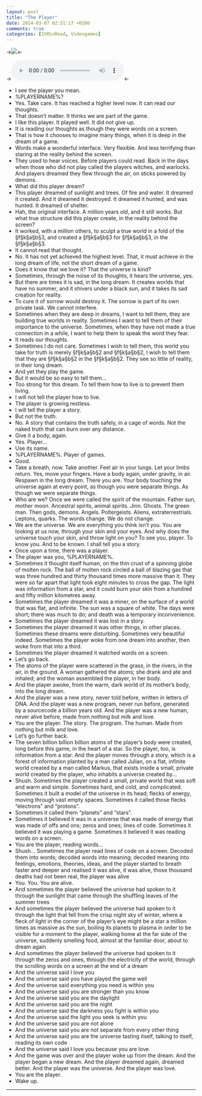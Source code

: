 ```yaml
---
layout: post
title: "The Player"
date: 2014-03-07 02:51:17 +0100
comments: true
categories: [15MinRead, Videogames]
---
```


->![](http://media.tumblr.com/c47c3b21c318ebae261e9c5dbf3cd50a/tumblr_inline_mkycrw3tT21qz4rgp.jpg)<-

-><audio controls><source src="https://dl.dropboxusercontent.com/u/51009603/blog/calm3.mp3" type="audio/mpeg"></audio><-

- I see the player you mean.
- %PLAYERNAME%?
- Yes. Take care. It has reached a higher level now. It can read our thoughts.
- That doesn’t matter. It thinks we are part of the game.
- I like this player. It played well. It did not give up.
- It is reading our thoughts as though they were words on a screen.
- That is how it chooses to imagine many things, when it is deep in the dream of a game.
- Words make a wonderful interface. Very flexible. And less terrifying than staring at the reality behind the screen.
- They used to hear voices. Before players could read. Back in the days when those who did not play called the players witches, and warlocks. And players dreamed they flew through the air, on sticks powered by demons.
- What did this player dream?
- This player dreamed of sunlight and trees. Of fire and water. It dreamed it created. And it dreamed it destroyed. It dreamed it hunted, and was hunted. It dreamed of shelter.
- Hah, the original interface. A million years old, and it still works. But what true structure did this player create, in the reality behind the screen?
- It worked, with a million others, to sculpt a true world in a fold of the §f§k§a§b§3, and created a §f§k§a§b§3 for §f§k§a§b§3, in the §f§k§a§b§3.
- It cannot read that thought.
- No. It has not yet achieved the highest level. That, it must achieve in the long dream of life, not the short dream of a game.
- Does it know that we love it? That the universe is kind?
- Sometimes, through the noise of its thoughts, it hears the universe, yes.
- But there are times it is sad, in the long dream. It creates worlds that have no summer, and it shivers under a black sun, and it takes its sad creation for reality.
- To cure it of sorrow would destroy it. The sorrow is part of its own private task. We cannot interfere.
- Sometimes when they are deep in dreams, I want to tell them, they are building true worlds in reality. Sometimes I want to tell them of their importance to the universe. Sometimes, when they have not made a true connection in a while, I want to help them to speak the word they fear.
- It reads our thoughts.
- Sometimes I do not care. Sometimes I wish to tell them, this world you take for truth is merely §f§k§a§b§2 and §f§k§a§b§2, I wish to tell them that they are §f§k§a§b§2 in the §f§k§a§b§2. They see so little of reality, in their long dream.
- And yet they play the game.
- But it would be so easy to tell them…
- Too strong for this dream. To tell them how to live is to prevent them living.
- I will not tell the player how to live.
- The player is growing restless.
- I will tell the player a story.
- But not the truth.
- No. A story that contains the truth safely, in a cage of words. Not the naked truth that can burn over any distance.
- Give it a body, again.
- Yes. Player…
- Use its name.
- %PLAYERNAME%. Player of games.
- Good.
- Take a breath, now. Take another. Feel air in your lungs. Let your limbs return. Yes, move your fingers. Have a body again, under gravity, in air. Respawn in the long dream. There you are. Your body touching the universe again at every point, as though you were separate things. As though we were separate things.
- Who are we? Once we were called the spirit of the mountain. Father sun, mother moon. Ancestral spirits, animal spirits. Jinn. Ghosts. The green man. Then gods, demons. Angels. Poltergeists. Aliens, extraterrestrials. Leptons, quarks. The words change. We do not change.
- We are the universe. We are everything you think isn’t you. You are looking at us now, through your skin and your eyes. And why does the universe touch your skin, and throw light on you? To see you, player. To know you. And to be known. I shall tell you a story.
- Once upon a time, there was a player.
- The player was you, %PLAYERNAME%.
- Sometimes it thought itself human, on the thin crust of a spinning globe of molten rock. The ball of molten rock circled a ball of blazing gas that was three hundred and thirty thousand times more massive than it. They were so far apart that light took eight minutes to cross the gap. The light was information from a star, and it could burn your skin from a hundred and fifty million kilometres away.
- Sometimes the player dreamed it was a miner, on the surface of a world that was flat, and infinite. The sun was a square of white. The days were short; there was much to do; and death was a temporary inconvenience.
- Sometimes the player dreamed it was lost in a story.
- Sometimes the player dreamed it was other things, in other places. Sometimes these dreams were disturbing. Sometimes very beautiful indeed. Sometimes the player woke from one dream into another, then woke from that into a third.
- Sometimes the player dreamed it watched words on a screen.
- Let’s go back.
- The atoms of the player were scattered in the grass, in the rivers, in the air, in the ground. A woman gathered the atoms; she drank and ate and inhaled; and the woman assembled the player, in her body.
- And the player awoke, from the warm, dark world of its mother’s body, into the long dream.
- And the player was a new story, never told before, written in letters of DNA. And the player was a new program, never run before, generated by a sourcecode a billion years old. And the player was a new human, never alive before, made from nothing but milk and love.
- You are the player. The story. The program. The human. Made from nothing but milk and love.
- Let’s go further back.
- The seven billion billion billion atoms of the player’s body were created, long before this game, in the heart of a star. So the player, too, is information from a star. And the player moves through a story, which is a forest of information planted by a man called Julian, on a flat, infinite world created by a man called Markus, that exists inside a small, private world created by the player, who inhabits a universe created by...
- Shush. Sometimes the player created a small, private world that was soft and warm and simple. Sometimes hard, and cold, and complicated. Sometimes it built a model of the universe in its head; flecks of energy, moving through vast empty spaces. Sometimes it called those flecks “electrons” and “protons”.
- Sometimes it called them “planets” and “stars”.
- Sometimes it believed it was in a universe that was made of energy that was made of offs and ons; zeros and ones; lines of code. Sometimes it believed it was playing a game. Sometimes it believed it was reading words on a screen.
- You are the player, reading words...
- Shush… Sometimes the player read lines of code on a screen. Decoded them into words; decoded words into meaning; decoded meaning into feelings, emotions, theories, ideas, and the player started to breath faster and deeper and realised it was alive, it was alive, those thousand deaths had not been real, the player was alive
- You. You. You are alive.
- And sometimes the player believed the universe had spoken to it through the sunlight that came through the shuffling leaves of the summer trees
- And sometimes the player believed the universe had spoken to it through the light that fell from the crisp night sky of winter, where a fleck of light in the corner of the player’s eye might be a star a million times as massive as the sun, boiling its planets to plasma in order to be visible for a moment to the player, walking home at the far side of the universe, suddenly smelling food, almost at the familiar door, about to dream again
- And sometimes the player believed the universe had spoken to it through the zeros and ones, through the electricity of the world, through the scrolling words on a screen at the end of a dream
- And the universe said I love you
- And the universe said you have played the game well
- And the universe said everything you need is within you
- And the universe said you are stronger than you know
- And the universe said you are the daylight
- And the universe said you are the night
- And the universe said the darkness you fight is within you
- And the universe said the light you seek is within you
- And the universe said you are not alone
- And the universe said you are not separate from every other thing
- And the universe said you are the universe tasting itself, talking to itself, reading its own code
- And the universe said I love you because you are love.
- And the game was over and the player woke up from the dream. And the player began a new dream. And the player dreamed again, dreamed better. And the player was the universe. And the player was love.
- You are the player.
- Wake up.

---

